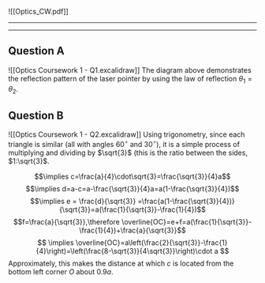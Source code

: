 ![[Optics_CW.pdf]]

___
___

## Question A
![[Optics Coursework 1 - Q1.excalidraw]]
The diagram above demonstrates the reflection pattern of the laser pointer by using the law of reflection $\theta_1=\theta_2$.
## Question B
![[Optics Coursework 1 - Q2.excalidraw]]
Using trigonometry, since each triangle is similar (all with angles $60^\circ$ and $30^\circ$), it is a simple process of multiplying and dividing by $\sqrt{3}$ (this is the ratio between the sides, $1:\sqrt{3}$.

$$\implies c=\frac{a}{4}\cdot\sqrt{3}=\frac{\sqrt{3}}{4}a$$
$$\implies d=a-c=a-\frac{\sqrt{3}}{4}a=a(1-\frac{\sqrt{3}}{4})$$
$$\implies e = \frac{d}{\sqrt{3}} =\frac{a(1-\frac{\sqrt{3}}{4})}{\sqrt{3}}=a(\frac{1}{\sqrt{3}}-\frac{1}{4})$$
$$f=\frac{a}{\sqrt{3}},\therefore \overline{OC}=e+f=a(\frac{1}{\sqrt{3}}-\frac{1}{4})+\frac{a}{\sqrt{3}}$$
$$
\implies \overline{OC}=a\left(\frac{2}{\sqrt{3}}-\frac{1}{4}\right)=\left(\frac{8-\sqrt{3}}{4\sqrt{3}}\right)\cdot a
$$
Approximately, this makes the distance at which $c$ is located from the bottom left corner $O$ about $0.9a$.
